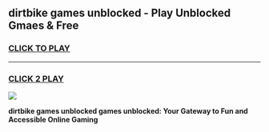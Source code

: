 
## dirtbike games unblocked - Play Unblocked Gmaes & Free
<h3>
<a href="https://news.freeplayer.one?title=dirtbike_games_unblocked&ref=23F">CLICK TO PLAY</a></h3>
<hr>

<h3>
<a href="https://news.freeplayer.one?title=dirtbike_games_unblocked&ref=23F">CLICK 2 PLAY</a>
  
</h3>

<a href="https://news.freeplayer.one?title=dirtbike_games_unblocked&ref=23F/"><img src="https://clearcache.store/games.png"></a>


**dirtbike games unblocked games unblocked: Your Gateway to Fun and Accessible Online Gaming**
